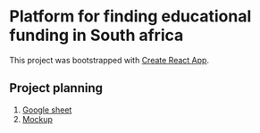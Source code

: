 # Platform for finding educational funding in South africa

This project was bootstrapped with [Create React App](https://github.com/facebook/create-react-app).

## Project planning 
1. [Google sheet](https://docs.google.com/spreadsheets/d/1hwP7yhMPZK7nn1n2202PALN6hMpUNDWm/edit?usp=sharing&ouid=106477526513552243392&rtpof=true&sd=true)
2. [Mockup](https://www.figma.com/file/GC9VJd5ef5hkkQSVFRDZnl/scholarship-platform?node-id=8%3A53)
